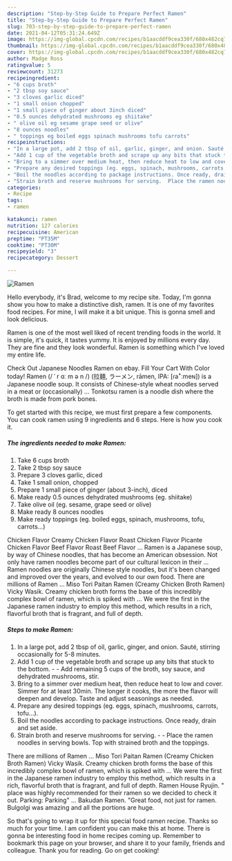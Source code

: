 ```yaml
---
description: "Step-by-Step Guide to Prepare Perfect Ramen"
title: "Step-by-Step Guide to Prepare Perfect Ramen"
slug: 703-step-by-step-guide-to-prepare-perfect-ramen
date: 2021-04-12T05:31:24.649Z
image: https://img-global.cpcdn.com/recipes/b1aacddf9cea330f/680x482cq70/ramen-recipe-main-photo.jpg
thumbnail: https://img-global.cpcdn.com/recipes/b1aacddf9cea330f/680x482cq70/ramen-recipe-main-photo.jpg
cover: https://img-global.cpcdn.com/recipes/b1aacddf9cea330f/680x482cq70/ramen-recipe-main-photo.jpg
author: Madge Ross
ratingvalue: 5
reviewcount: 31273
recipeingredient:
- "6 cups broth"
- "2 tbsp soy sauce"
- "3 cloves garlic diced"
- "1 small onion chopped"
- "1 small piece of ginger about 3inch diced"
- "0.5 ounces dehydrated mushrooms eg shiitake"
- " olive oil eg sesame grape seed or olive"
- "8 ounces noodles"
- " toppings eg boiled eggs spinach mushrooms tofu carrots"
recipeinstructions:
- "In a large pot, add 2 tbsp of oil, garlic, ginger, and onion. Sauté, stirring occasionally for 5-8 minutes."
- "Add 1 cup of the vegetable broth and scrape up any bits that stuck to the bottom.  Add remaining 5 cups of the broth, soy sauce, and dehydrated mushrooms, stir."
- "Bring to a simmer over medium heat, then reduce heat to low and cover. Simmer for at least 30min. The longer it cooks, the more the flavor will deepen and develop. Taste and adjust seasonings as needed."
- "Prepare any desired toppings (eg. eggs, spinach, mushrooms, carrots, tofu...)."
- "Boil the noodles according to package instructions. Once ready, drain and set aside."
- "Strain broth and reserve mushrooms for serving.  Place the ramen noodles in serving bowls. Top with strained broth and the toppings."
categories:
- Recipe
tags:
- ramen

katakunci: ramen 
nutrition: 127 calories
recipecuisine: American
preptime: "PT35M"
cooktime: "PT30M"
recipeyield: "3"
recipecategory: Dessert

---
```



![Ramen](https://img-global.cpcdn.com/recipes/b1aacddf9cea330f/680x482cq70/ramen-recipe-main-photo.jpg)

Hello everybody, it's Brad, welcome to my recipe site. Today, I'm gonna show you how to make a distinctive dish, ramen. It is one of my favorites food recipes. For mine, I will make it a bit unique. This is gonna smell and look delicious.

Ramen is one of the most well liked of recent trending foods in the world. It is simple, it's quick, it tastes yummy. It is enjoyed by millions every day. They are fine and they look wonderful. Ramen is something which I've loved my entire life.

Check Out Japanese Noodles Ramen on ebay. Fill Your Cart With Color today! Ramen (/ ˈ r ɑː m ə n /) (拉麺, ラーメン, rāmen, IPA: [ɾaꜜːmeɴ]) is a Japanese noodle soup. It consists of Chinese-style wheat noodles served in a meat or (occasionally) … Tonkotsu ramen is a noodle dish where the broth is made from pork bones.


To get started with this recipe, we must first prepare a few components. You can cook ramen using 9 ingredients and 6 steps. Here is how you cook it.

<!--inarticleads1-->

##### The ingredients needed to make Ramen:

1. Take 6 cups broth
1. Take 2 tbsp soy sauce
1. Prepare 3 cloves garlic, diced
1. Take 1 small onion, chopped
1. Prepare 1 small piece of ginger (about 3-inch), diced
1. Make ready 0.5 ounces dehydrated mushrooms (eg. shiitake)
1. Take  olive oil (eg. sesame, grape seed or olive)
1. Make ready 8 ounces noodles
1. Make ready  toppings (eg. boiled eggs, spinach, mushrooms, tofu, carrots...)


Chicken Flavor Creamy Chicken Flavor Roast Chicken Flavor Picante Chicken Flavor Beef Flavor Roast Beef Flavor … Ramen is a Japanese soup, by way of Chinese noodles, that has become an American obsession. Not only have ramen noodles become part of our cultural lexicon in their … Ramen noodles are originally Chinese style noodles, but it&#39;s been changed and improved over the years, and evolved to our own food. There are millions of Ramen … Miso Tori Paitan Ramen (Creamy Chicken Broth Ramen) Vicky Wasik. Creamy chicken broth forms the base of this incredibly complex bowl of ramen, which is spiked with … We were the first in the Japanese ramen industry to employ this method, which results in a rich, flavorful broth that is fragrant, and full of depth. 

<!--inarticleads2-->

##### Steps to make Ramen:

1. In a large pot, add 2 tbsp of oil, garlic, ginger, and onion. Sauté, stirring occasionally for 5-8 minutes.
1. Add 1 cup of the vegetable broth and scrape up any bits that stuck to the bottom. -  - Add remaining 5 cups of the broth, soy sauce, and dehydrated mushrooms, stir.
1. Bring to a simmer over medium heat, then reduce heat to low and cover. Simmer for at least 30min. The longer it cooks, the more the flavor will deepen and develop. Taste and adjust seasonings as needed.
1. Prepare any desired toppings (eg. eggs, spinach, mushrooms, carrots, tofu...).
1. Boil the noodles according to package instructions. Once ready, drain and set aside.
1. Strain broth and reserve mushrooms for serving. -  - Place the ramen noodles in serving bowls. Top with strained broth and the toppings.


There are millions of Ramen … Miso Tori Paitan Ramen (Creamy Chicken Broth Ramen) Vicky Wasik. Creamy chicken broth forms the base of this incredibly complex bowl of ramen, which is spiked with … We were the first in the Japanese ramen industry to employ this method, which results in a rich, flavorful broth that is fragrant, and full of depth. Ramen House Ryujin. &#34; place was highly recommended for their ramen so we decided to check it out. Parking: Parking&#34; … Bakudan Ramen. &#34;Great food, not just for ramen. Bulgolgi was amazing and all the portions are huge. 

So that's going to wrap it up for this special food ramen recipe. Thanks so much for your time. I am confident you can make this at home. There is gonna be interesting food in home recipes coming up. Remember to bookmark this page on your browser, and share it to your family, friends and colleague. Thank you for reading. Go on get cooking!
